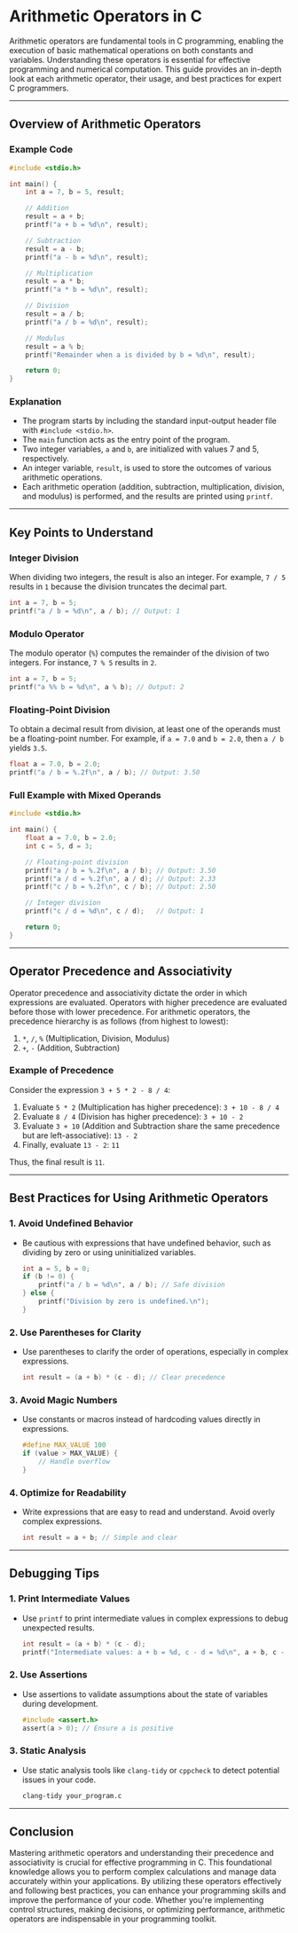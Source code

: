 # Arithmetic Operators in C

Arithmetic operators are fundamental tools in C programming, enabling the execution of basic mathematical operations on both constants and variables. Understanding these operators is essential for effective programming and numerical computation. This guide provides an in-depth look at each arithmetic operator, their usage, and best practices for expert C programmers.

---

## **Overview of Arithmetic Operators**

### **Example Code**

```c
#include <stdio.h>

int main() {
    int a = 7, b = 5, result;

    // Addition
    result = a + b;
    printf("a + b = %d\n", result);

    // Subtraction
    result = a - b;
    printf("a - b = %d\n", result);

    // Multiplication
    result = a * b;
    printf("a * b = %d\n", result);

    // Division
    result = a / b;
    printf("a / b = %d\n", result);

    // Modulus
    result = a % b;
    printf("Remainder when a is divided by b = %d\n", result);

    return 0;
}
```

### **Explanation**

- The program starts by including the standard input-output header file with `#include <stdio.h>`.
- The `main` function acts as the entry point of the program.
- Two integer variables, `a` and `b`, are initialized with values 7 and 5, respectively.
- An integer variable, `result`, is used to store the outcomes of various arithmetic operations.
- Each arithmetic operation (addition, subtraction, multiplication, division, and modulus) is performed, and the results are printed using `printf`.

---

## **Key Points to Understand**

### **Integer Division**

When dividing two integers, the result is also an integer. For example, `7 / 5` results in `1` because the division truncates the decimal part.

```c
int a = 7, b = 5;
printf("a / b = %d\n", a / b); // Output: 1
```

### **Modulo Operator**

The modulo operator (`%`) computes the remainder of the division of two integers. For instance, `7 % 5` results in `2`.

```c
int a = 7, b = 5;
printf("a %% b = %d\n", a % b); // Output: 2
```

### **Floating-Point Division**

To obtain a decimal result from division, at least one of the operands must be a floating-point number. For example, if `a = 7.0` and `b = 2.0`, then `a / b` yields `3.5`.

```c
float a = 7.0, b = 2.0;
printf("a / b = %.2f\n", a / b); // Output: 3.50
```

### **Full Example with Mixed Operands**

```c
#include <stdio.h>

int main() {
    float a = 7.0, b = 2.0;
    int c = 5, d = 3;

    // Floating-point division
    printf("a / b = %.2f\n", a / b); // Output: 3.50
    printf("a / d = %.2f\n", a / d); // Output: 2.33
    printf("c / b = %.2f\n", c / b); // Output: 2.50

    // Integer division
    printf("c / d = %d\n", c / d);   // Output: 1

    return 0;
}
```

---

## **Operator Precedence and Associativity**

Operator precedence and associativity dictate the order in which expressions are evaluated. Operators with higher precedence are evaluated before those with lower precedence. For arithmetic operators, the precedence hierarchy is as follows (from highest to lowest):

1. `*`, `/`, `%` (Multiplication, Division, Modulus)
2. `+`, `-` (Addition, Subtraction)

### **Example of Precedence**

Consider the expression `3 + 5 * 2 - 8 / 4`:

1. Evaluate `5 * 2` (Multiplication has higher precedence): `3 + 10 - 8 / 4`
2. Evaluate `8 / 4` (Division has higher precedence): `3 + 10 - 2`
3. Evaluate `3 + 10` (Addition and Subtraction share the same precedence but are left-associative): `13 - 2`
4. Finally, evaluate `13 - 2`: `11`

Thus, the final result is `11`.

---

## **Best Practices for Using Arithmetic Operators**

### **1. Avoid Undefined Behavior**

- Be cautious with expressions that have undefined behavior, such as dividing by zero or using uninitialized variables.
  
  ```c
  int a = 5, b = 0;
  if (b != 0) {
      printf("a / b = %d\n", a / b); // Safe division
  } else {
      printf("Division by zero is undefined.\n");
  }
  ```

### **2. Use Parentheses for Clarity**

- Use parentheses to clarify the order of operations, especially in complex expressions.
  
  ```c
  int result = (a + b) * (c - d); // Clear precedence
  ```

### **3. Avoid Magic Numbers**

- Use constants or macros instead of hardcoding values directly in expressions.
  
  ```c
  #define MAX_VALUE 100
  if (value > MAX_VALUE) {
      // Handle overflow
  }
  ```

### **4. Optimize for Readability**

- Write expressions that are easy to read and understand. Avoid overly complex expressions.
  
  ```c
  int result = a + b; // Simple and clear
  ```

---

## **Debugging Tips**

### **1. Print Intermediate Values**

- Use `printf` to print intermediate values in complex expressions to debug unexpected results.
  
  ```c
  int result = (a + b) * (c - d);
  printf("Intermediate values: a + b = %d, c - d = %d\n", a + b, c - d);
  ```

### **2. Use Assertions**

- Use assertions to validate assumptions about the state of variables during development.
  
  ```c
  #include <assert.h>
  assert(a > 0); // Ensure a is positive
  ```

### **3. Static Analysis**

- Use static analysis tools like `clang-tidy` or `cppcheck` to detect potential issues in your code.
  
  ```bash
  clang-tidy your_program.c
  ```

---

## **Conclusion**

Mastering arithmetic operators and understanding their precedence and associativity is crucial for effective programming in C. This foundational knowledge allows you to perform complex calculations and manage data accurately within your applications. By utilizing these operators effectively and following best practices, you can enhance your programming skills and improve the performance of your code. Whether you're implementing control structures, making decisions, or optimizing performance, arithmetic operators are indispensable in your programming toolkit.
